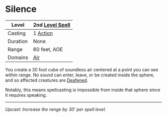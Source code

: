 # Silence

| Level    | 2nd [Level Spell](../../../Spell%20Level.md)        |
| -------- | --------------------------------------------------- |
| Casting  | 1 [Action](../../../../Game%20Procedures/Action.md) |
| Duration | None                                                |
| Range    | 60 feet, AOE                                        |
| Domains  | [Air](../../../Spell%20Domains/Air.md)              |

You create a 30 foot cube of soundless air centered at a point you can see within range. No sound can enter, leave, or be created inside the sphere, and so affected creatures are [Deafened](../../../../Conditions/Deafened.md).

Notably, this means spellcasting is impossible from inside that sphere since it requires speaking.

---
*Upcast: Increase the range by 30' per spell level.*